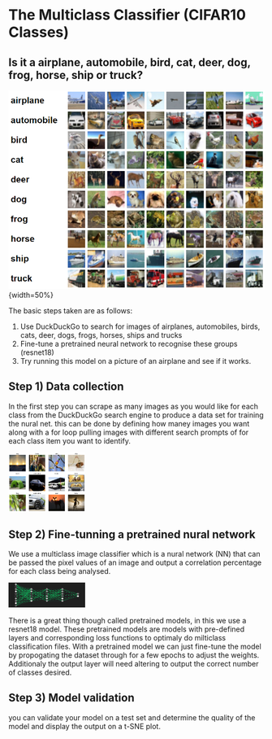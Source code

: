 # The Multiclass Classifier (CIFAR10 Classes)

## Is it a airplane, automobile, bird, cat, deer, dog, frog, horse, ship or truck?
![drawing](../images/cifar10.png){width=50%}

The basic steps taken are as follows:
1. Use DuckDuckGo to search for images of airplanes, automobiles, birds, cats, deer, dogs, frogs, horses, ships and trucks
1. Fine-tune a pretrained neural network to recognise these groups (resnet18)
1. Try running this model on a picture of an airplane and see if it works.

## Step 1) Data collection
In the first step you can scrape as many images as you would like for each class from the DuckDuckGo search engine to produce a data set for training the nural net. this can be done by defining how maney images you want along with a for loop pulling images with different search prompts of for each class item you want to identify.

<img src="../images/cifar10_dataset_sample.png"  width="30%" height="30%">

## Step 2) Fine-tunning a pretrained nural network

We use a multiclass image classifier which is a nural network (NN) that can be passed the pixel values of an image and output a correlation percentage for each class being analysed. 

<img src="../images/nn.png"  width="30%" height="30%">

There is a great thing though called pretrained models, in this we use a resnet18 model. These pretrained models are models with pre-defined layers and corresponding loss functions to optimaly do milticlass classification files.
With a pretrained model we can just fine-tune the model by propogating the dataset through for a few epochs to adjust the weights. Additionaly the output layer will need altering to output the correct number of classes desired.  

## Step 3) Model validation
you can validate your model on a test set and determine the quality of the model and display the output on a t-SNE plot.

